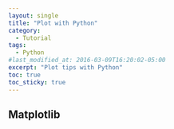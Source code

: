 ```yaml
---
layout: single
title: "Plot with Python"
category:
  - Tutorial
tags:
  - Python
#last_modified_at: 2016-03-09T16:20:02-05:00
excerpt: "Plot tips with Python"
toc: true
toc_sticky: true
---
```




## Matplotlib
